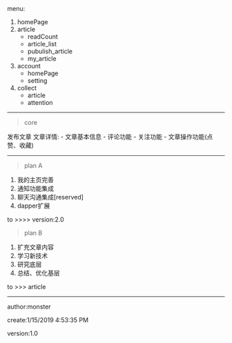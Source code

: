 
menu:
	
1. homePage
2. article
	- readCount
	- article_list
	- pubulish_article
	- my_article
3. account
	- homePage
	- setting
4. collect
	- article
	- attention


----------
> core

发布文章
文章详情:
	- 文章基本信息
	- 评论功能
	- 关注功能
	- 文章操作功能(点赞、收藏)


----------
> plan A

1. 我的主页完善
1. 通知功能集成
1. 聊天沟通集成[reserved]
2. dapper扩展

to >>>> version:2.0

> plan B

1. 扩充文章内容
2. 学习新技术
3. 研究底层
4. 总结、优化基层

to >>> article

----------
author:monster

create:1/15/2019 4:53:35 PM 

version:1.0